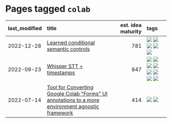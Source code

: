 # Pages tagged `colab`

|last_modified|title|est. idea maturity|tags
|:---|:---|---:|:---|
|2022-12-28|[Learned conditional semantic controls](../learned-conditional-semantic-controls.md)|781|[![](https://img.shields.io/badge/tag-animation-76bb24)](../tags/animation.md) [![](https://img.shields.io/badge/tag-colab-9c3a4a)](../tags/colab.md) [![](https://img.shields.io/badge/tag-experimental-ea1833)](../tags/experimental.md) [![](https://img.shields.io/badge/tag-prompting-f14da)](../tags/prompting.md) [![](https://img.shields.io/badge/tag-tooling-752fd7)](../tags/tooling.md)|
|2022-09-23|[Whisper STT + timestamps](../whisper-stt-plus-timestamps.md)|847|[![](https://img.shields.io/badge/tag-colab-9c3a4a)](../tags/colab.md) [![](https://img.shields.io/badge/tag-dataset-12eec5)](../tags/dataset.md) [![](https://img.shields.io/badge/tag-experimental-ea1833)](../tags/experimental.md) [![](https://img.shields.io/badge/tag-meta-1614f8)](../tags/meta.md) [![](https://img.shields.io/badge/tag-prompting-f14da)](../tags/prompting.md) [![](https://img.shields.io/badge/tag-publicgood-dad82b)](../tags/publicgood.md) [![](https://img.shields.io/badge/tag-stability-82d6e)](../tags/stability.md) [![](https://img.shields.io/badge/tag-tooling-752fd7)](../tags/tooling.md)|
|2022-07-14|[Tool for Converting Google Colab "Forms" UI annotations to a more environment agnostic framework](../colab-ui-converter.md)|414|[![](https://img.shields.io/badge/tag-colab-9c3a4a)](../tags/colab.md) [![](https://img.shields.io/badge/tag-tooling-752fd7)](../tags/tooling.md)|